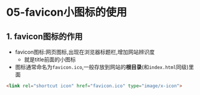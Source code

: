 # 05-favicon小图标的使用

## 1. favicon图标的作用

- favicon图标:网页图标,出现在浏览器标题栏,增加网站辨识度
  - 就是title前面的小图标
- 图标通常命名为`favicon.ico`,一般存放到网站的**根目录**(和`index.html`同级)里面

```html
<link rel="shortcut icon" href="favicon.ico" type="image/x-icon">
```